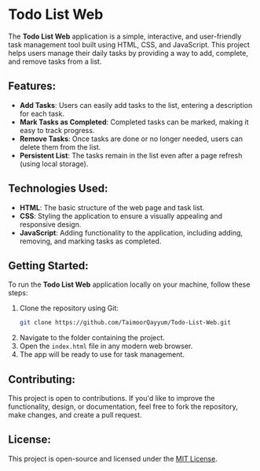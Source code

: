 # Todo List Web

The **Todo List Web** application is a simple, interactive, and user-friendly task management tool built using HTML, CSS, and JavaScript. This project helps users manage their daily tasks by providing a way to add, complete, and remove tasks from a list.

## Features:
- **Add Tasks**: Users can easily add tasks to the list, entering a description for each task.
- **Mark Tasks as Completed**: Completed tasks can be marked, making it easy to track progress.
- **Remove Tasks**: Once tasks are done or no longer needed, users can delete them from the list.
- **Persistent List**: The tasks remain in the list even after a page refresh (using local storage).

## Technologies Used:
- **HTML**: The basic structure of the web page and task list.
- **CSS**: Styling the application to ensure a visually appealing and responsive design.
- **JavaScript**: Adding functionality to the application, including adding, removing, and marking tasks as completed.

## Getting Started:
To run the **Todo List Web** application locally on your machine, follow these steps:
1. Clone the repository using Git:
   ```bash
   git clone https://github.com/TaimoorQayyum/Todo-List-Web.git
   ```
2. Navigate to the folder containing the project.
3. Open the `index.html` file in any modern web browser.
4. The app will be ready to use for task management.

## Contributing:
This project is open to contributions. If you'd like to improve the functionality, design, or documentation, feel free to fork the repository, make changes, and create a pull request.

## License:
This project is open-source and licensed under the [MIT License](LICENSE).
